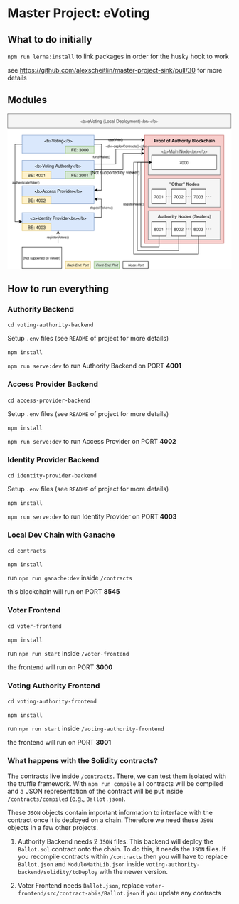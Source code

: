 # Master Project: eVoting

## What to do initially

`npm run lerna:install` to link packages in order for the husky hook to work

see https://github.com/alexscheitlin/master-project-sink/pull/30 for more details

## Modules

![modules](./assets/eVoting.svg)

## How to run everything

### Authority Backend

`cd voting-authority-backend`

Setup `.env` files (see `README` of project for more details)

`npm install`

`npm run serve:dev` to run Authority Backend on PORT **4001**

### Access Provider Backend

`cd access-provider-backend`

Setup `.env` files (see `README` of project for more details)

`npm install`

`npm run serve:dev` to run Access Provider on PORT **4002**

### Identity Provider Backend

`cd identity-provider-backend`

Setup `.env` files (see `README` of project for more details)

`npm install`

`npm run serve:dev` to run Identity Provider on PORT **4003**

### Local Dev Chain with Ganache

`cd contracts`

`npm install`

run `npm run ganache:dev` inside `/contracts`

this blockchain will run on PORT **8545**

### Voter Frontend

`cd voter-frontend`

`npm install`

run `npm run start` inside `/voter-frontend`

the frontend will run on PORT **3000**

### Voting Authority Frontend

`cd voting-authority-frontend`

`npm install`

run `npm run start` inside `/voting-authority-frontend`

the frontend will run on PORT **3001**

### What happens with the Solidity contracts?

The contracts live inside `/contracts`. There, we can test them isolated with the truffle framework. With `npm run compile` all contracts will be compiled and a JSON representation of the contract will be put inside `/contracts/compiled` (e.g., `Ballot.json`).

These `JSON` objects contain important information to interface with the contract once it is deployed on a chain. Therefore we need these `JSON` objects in a few other projects.

1. Authority Backend needs 2 `JSON` files. This backend will deploy the `Ballot.sol` contract onto the chain. To do this, it needs the `JSON` files. If you recompile contracts within `/contracts` then you will have to replace `Ballot.json` and `ModuloMathLib.json` inside `voting-authority-backend/solidity/toDeploy` with the newer version.

2. Voter Frontend needs `Ballot.json`, replace `voter-frontend/src/contract-abis/Ballot.json` if you update any contracts
